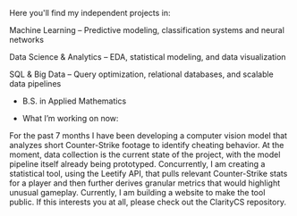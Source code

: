 Here you'll find my independent projects in:

Machine Learning – Predictive modeling, classification systems and neural networks

Data Science & Analytics – EDA, statistical modeling, and data visualization

SQL & Big Data – Query optimization, relational databases, and scalable data pipelines

- B.S. in Applied Mathematics

- What I’m working on now:

For the past 7 months I have been developing a computer vision model that analyzes short Counter-Strike footage to identify cheating behavior. At the moment, data collection is the current state of the project, with the model pipeline itself already being prototyped. Concurrently, I am creating a statistical tool, using the Leetify API, that pulls relevant Counter-Strike stats for a player and then further derives granular metrics that would highlight unusual gameplay. Currently, I am building a website to make the tool public. If this interests you at all, please check out the ClarityCS repository.
<!---
gjones01/gjones01 is a ✨ special ✨ repository because its `README.md` (this file) appears on your GitHub profile.
You can click the Preview link to take a look at your changes.
--->
